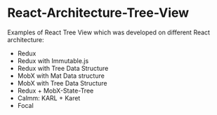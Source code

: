 # React-Architecture-Tree-View

Examples of React Tree View which was developed on different React architecture:
- Redux
- Redux with Immutable.js
- Redux with Tree Data Structure
- MobX with Mat Data structure
- MobX with Tree Data Structure
- Redux + MobX-State-Tree
- Calmm: KARL + Karet
- Focal

